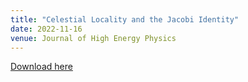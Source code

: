 ```yaml
---
title: "Celestial Locality and the Jacobi Identity"
date: 2022-11-16
venue: Journal of High Energy Physics
---
```

[Download here](https://inspirehep.net/literature/2183212)
